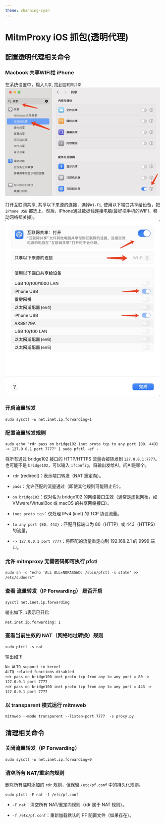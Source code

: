 ```yaml
---
theme: channing-cyan
---
```

# MitmProxy iOS 抓包(透明代理)
## 配置透明代理相关命令
### Macbook 共享WIFI给 iPhone
在系统设置中，输入`共享`, 找到`互联网共享`
<img src="/image/docs/2/10.jpg" style="width: 500px;"> 


打开互联网共享, 共享以下来源的连接，选择`Wi-Fi`, 使用以下端口共享给设备，把 `iPhone USB` 都选上。然后，iPhone通过数据线连接电脑(最好把手机的WIFI，移动网络都关掉)。
<img src="/image/docs/2/11.jpg" style="width: 500px;">

### 开启流量转发
```
sudo sysctl -w net.inet.ip.forwarding=1
```

### 配置流量转发规则
```
sudo echo "rdr pass on bridge102 inet proto tcp to any port {80, 443} -> 127.0.0.1 port 7777" | sudo pfctl -ef -
```
将所有通过 bridge102 接口的 HTTP/HTTPS 流量会被转发到 `127.0.0.1:7777`。也可能不是 `bridge102`，可以输入 `ifconfig`，将输出发给AI，问AI是哪个。

* `rdr` (redirect)：表示端口转发（NAT 重定向）。

* `pass`：允许匹配的流量通过（即使其他规则可能阻止它）。

* `on bridge102`：仅对名为 bridge102 的网络接口生效（通常是虚拟网桥，如 VMware/VirtualBox 或 macOS 的共享网络接口）。

* `inet proto tcp`：仅处理 IPv4 (inet) 的 TCP 协议流量。

* `to any port {80, 443}`：匹配目标端口为 80（HTTP）或 443（HTTPS）的流量。

* `-> 127.0.0.1 port 7777`：将匹配的流量重定向到 192.168.2.1 的 9999 端口。

### 允许 mitmproxy 无需密码即可执行 pfctl
```
sudo sh -c "echo 'ALL ALL=NOPASSWD: /sbin/pfctl -s state' >> /etc/sudoers"
```

### 查看 流量转发（IP Forwarding） 是否开启
```
sysctl net.inet.ip.forwarding
```
输出如下, `1`表示已开启
```
net.inet.ip.forwarding: 1
```

### 查看当前生效的 NAT（网络地址转换）规则
```
sudo pfctl -s nat
```
输出如下
```
No ALTQ support in kernel
ALTQ related functions disabled
rdr pass on bridge100 inet proto tcp from any to any port = 80 -> 127.0.0.1 port 7777
rdr pass on bridge100 inet proto tcp from any to any port = 443 -> 127.0.0.1 port 7777
```

### 以 transparent 模式运行 mitmweb
```
mitmweb --mode transparent --listen-port 7777  -s proxy.py
```

## 清理相关命令
### 关闭流量转发（IP Forwarding）
```
sudo sysctl -w net.inet.ip.forwarding=0
```

### 清空所有 NAT/重定向规则
删除所有临时添加的 `rdr` 规则，但保留 `/etc/pf.conf` 中的持久化规则。
```
sudo pfctl -F nat -f /etc/pf.conf
```
* `-F nat`：清空所有 NAT/重定向规则（rdr 属于 NAT 规则）。

* `-f /etc/pf.conf`：重新加载默认的 PF 配置文件（如果存在）。

